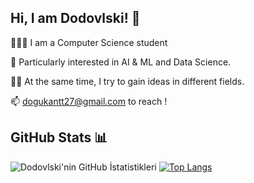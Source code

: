 ## Hi, I am Dodovlski! 👋

👨🏽‍💻 I am a Computer Science student

🤖 Particularly interested in AI & ML and Data Science.

✍🏾 At the same time, I try to gain ideas in different fields.

📫 dogukantt27@gmail.com to reach !

## GitHub Stats 📊

![Dodovlski'nin GitHub İstatistikleri](https://github-readme-stats.vercel.app/api?username=Dodovlski&show_icons=true&count_private=true&hide=contribs,prs&theme=radical)
[![Top Langs](https://github-readme-stats.vercel.app/api/top-langs/?username=Dodovlski&layout=compact&theme=radical)](https://github.com/Dodovlski)

